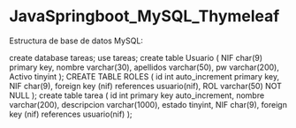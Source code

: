 # JavaSpringboot_MySQL_Thymeleaf
Estructura de base de datos MySQL:

create database tareas;
use tareas;
create table Usuario (
	NIF char(9) primary key,
    nombre varchar(30),
    apellidos varchar(50),
    pw varchar(200),
    Activo tinyint
);
CREATE TABLE ROLES (
	id int auto_increment primary key,
	NIF char(9),
	foreign key (nif) references usuario(nif),
	ROL varchar(50) NOT NULL
);
  create table tarea (
	id int primary key auto_increment,
    nombre varchar(200),
    descripcion varchar(1000),
    estado tinyint,
	NIF char(9),
    foreign key (nif) references usuario(nif)
  );
